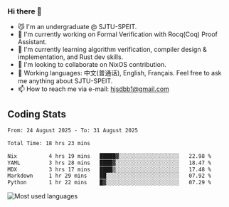 ### Hi there 👋

<!--
**definfo/definfo** is a ✨ _special_ ✨ repository because its `README.md` (this file) appears on your GitHub profile.

Here are some ideas to get you started:

- 🔭 I’m currently working on ...
- 🌱 I’m currently learning ...
- 👯 I’m looking to collaborate on ...
- 🤔 I’m looking for help with ...
- 💬 Ask me about ...
- 📫 How to reach me: ...
- 😄 Pronouns: ...
- ⚡ Fun fact: ...
-->

- 😼 I'm an undergraduate @ SJTU-SPEIT.
- 🔭 I'm currently working on Formal Verification with Rocq(Coq) Proof Assistant.
- 🌱 I'm currently learning algorithm verification, compiler design & implementation, and Rust dev skills.
- 👯 I'm looking to collaborate on NixOS contribution.
- 💬 Working languages: 中文(普通话), English, Français. Feel free to ask me anything about SJTU-SPEIT.
- 📫 How to reach me via e-mail: hjsdbb1@gmail.com

## Coding Stats

<!--START_SECTION:waka-->

```txt
From: 24 August 2025 - To: 31 August 2025

Total Time: 18 hrs 23 mins

Nix          4 hrs 19 mins   █████▓░░░░░░░░░░░░░░░░░░░   22.98 %
YAML         3 hrs 28 mins   ████▓░░░░░░░░░░░░░░░░░░░░   18.47 %
MDX          3 hrs 17 mins   ████▒░░░░░░░░░░░░░░░░░░░░   17.48 %
Markdown     1 hr 29 mins    ██░░░░░░░░░░░░░░░░░░░░░░░   07.92 %
Python       1 hr 22 mins    █▓░░░░░░░░░░░░░░░░░░░░░░░   07.29 %
```

<!--END_SECTION:waka-->

![Most used languages](https://github-readme-stats.vercel.app/api/top-langs/?username=definfo&layout=donut&theme=dracula&exclude_repo=xv6-labs-2023)
